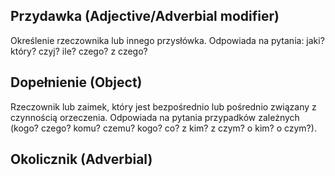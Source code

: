 ## Przydawka (Adjective/Adverbial modifier)

Określenie rzeczownika lub innego przysłówka. Odpowiada na pytania: jaki? który? czyj? ile? czego? z czego?

## Dopełnienie (Object)

Rzeczownik lub zaimek, który jest bezpośrednio lub pośrednio związany z czynnością orzeczenia. Odpowiada na pytania przypadków zależnych (kogo? czego? komu? czemu? kogo? co? z kim? z czym? o kim? o czym?).

## Okolicznik (Adverbial) 